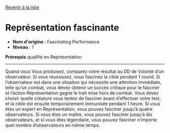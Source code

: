 [Revenir à la liste](..)

# Représentation fascinante

 * **Nom d'origine** : Fascinating Performance
 * **Niveau** : 1


<p><strong>Prérequis</strong> qualifié en Représentation</p>
<hr>
<p>Quand vous Vous produisez, comparez votre résultat au DD de Volonté d’un observateur. Si vous réussissez, vous fascinez la cible pendant 1 round. Si l’observateur est dans une situation qui nécessite une attention immédiate, telle qu’un combat, vous devez obtenir un succès critique pour le fasciner et l’action Représentation gagne le trait mise hors de combat. Vous devez choisir quelle créature vous tentez de fasciner avant d’effectuer votre test, et la cible est ensuite temporairement immunisée pendant 1 heure. Si vous êtes un expert en Représentation, vous pouvez fasciner jusqu’à quatre observateurs. Si vous êtes un maître, vous pouvez fasciner jusqu’à dix observateurs, et si vous êtes légendaire, vous pouvez fasciner n’importe quel nombre d’observateurs en même temps.</p>